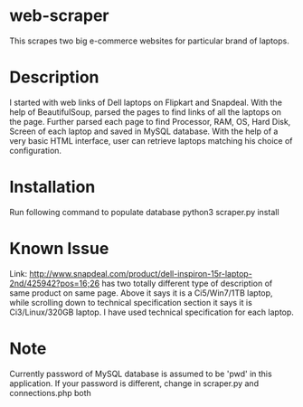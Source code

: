 web-scraper
===========

This scrapes two big e-commerce websites for particular brand of laptops.

Description
===========

I started with web links of Dell laptops on Flipkart and Snapdeal. With the help of BeautifulSoup, parsed the pages to find links of all the laptops on the page. Further parsed each page to find Processor, RAM, OS, Hard Disk, Screen of each laptop and saved in MySQL database. With the help of a very basic HTML interface, user can retrieve laptops matching his choice of configuration.

Installation
============

Run following command to populate database
	python3 scraper.py install
	
Known Issue
====

Link: http://www.snapdeal.com/product/dell-inspiron-15r-laptop-2nd/425942?pos=16;26 has two totally different type of description of same product on same page. Above it says it is a Ci5/Win7/1TB laptop, while scrolling down to technical specification section it says it is Ci3/Linux/320GB laptop. I have used technical specification for each laptop.

Note
====

Currently password of MySQL database is assumed to be 'pwd' in this application.
If your password is different, change in scraper.py and connections.php both